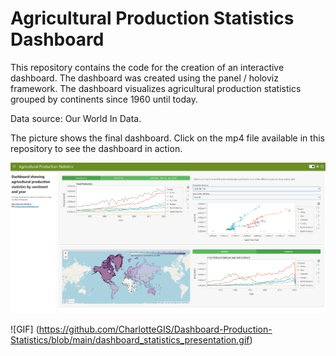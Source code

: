 # Agricultural Production Statistics Dashboard
This repository contains the code for the creation of an interactive dashboard. The dashboard was created using the panel / holoviz framework.
The dashboard visualizes agricultural production statistics grouped by continents since 1960 until today. 

Data source: Our World In Data. 

The picture shows the final dashboard. Click on the mp4 file available in this repository to see the dashboard in action. 

![Dashboard](https://github.com/CharlotteGIS/EJ_dashboard/blob/main/statistics_dashboard.PNG "Statistics Dashboard")

![GIF] (https://github.com/CharlotteGIS/Dashboard-Production-Statistics/blob/main/dashboard_statistics_presentation.gif)
